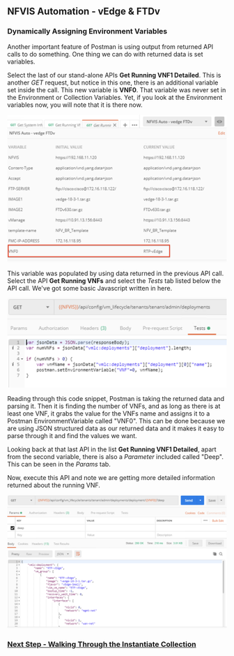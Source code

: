 ## NFVIS Automation - vEdge & FTDv

### Dynamically Assigning Environment Variables

Another important feature of Postman is using output from returned API calls to do something.  One thing we can do with returned data is set variables.

Select the last of our stand-alone APIs **Get Running VNF1 Detailed**.  This is another *GET* request, but notice in this one, there is an additional variable set inside the call.  This new variable is **VNF0**.  That variable was never set in the Environment or Collection Variables.  Yet, if you look at the Environment variables now, you will note that it is there now.  

![alt text](../images/Postman-VNF0_Variable.png)

This variable was populated by using data returned in the previous API call.  Select the API **Get Running VNFs** and select the *Tests* tab listed below the API call.  We've got some basic Javascript written in here.  

![alt text](../images/Postman-Javascript_Get_VNF0.png)

Reading through this code snippet, Postman is taking the returned data and parsing it.  Then it is finding the number of VNFs, and as long as there is at least one VNF, it grabs the value for the VNFs name and assigns it to a Postman EnvironmentVariable called "VNF0".  This can be done because we are using JSON structured data as our returned data and it makes it easy to parse through it and find the values we want.

Looking back at that last API in the list **Get Running VNF1 Detailed**, apart from the second variable, there is also a *Parameter* included called "Deep".  This can be seen in the *Params* tab.  

Now, execute this API and note we are getting more detailed information returned about the running VNF.  

![alt text](../images/Postman-Get_Running_VNF_Detailed.png)

### [Next Step - Walking Through the Instantiate Collection](Module4.md)